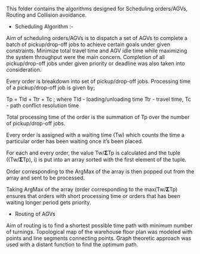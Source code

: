 This folder contains the algorithms designed for Scheduling orders/AGVs, Routing and Collision avoidance. 

* Scheduling Algorithm :-

Aim of scheduling orders/AGVs is to dispatch a set of AGVs to complete a batch of pickup/drop-off jobs to achieve certain goals under given constraints.
Minimize total travel time and AGV idle time while maximizing the system throughput were the main concern.
Completion of all pickup/drop-off jobs under given priority or deadline was also taken into consideration.

Every order is breakdown into set of pickup/drop-off jobs. Processing time of a pickup/drop-off job is given by;
                
Tp = Tld + Ttr + Tc    ; where      Tld  - loading/unloading time
                                    Ttr   - travel time, 
                                    Tc -  path conflict resolution time    
                
Total processing time of the order is the summation of  Tp over the number of pickup/drop-off jobs.

Every order is assigned with a waiting time (Tw) which counts the time a particular order has been waiting once it’s been placed.

For each and every order, the  value Tw/𝚺Tp is calculated and the tuple ((Tw/𝚺Tp), i) is put into an array sorted with the first element of the tuple.

Order corresponding to the ArgMax of the array is then popped out from the array and sent to be processed.

Taking ArgMax of the array (order corresponding to the max(Tw/𝚺Tp) ensures that orders with short processing time or orders that has been waiting longer period gets priority.


* Routing of AGVs

Aim of routing is to find a shortest possible time path with minimum number of turnings.
Topological map of the warehouse floor plan was modeled with points and line segments connecting points. 
Graph theoretic approach was used with a distant function to find the optimum path. 
